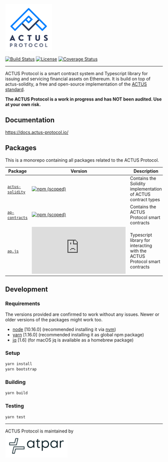 <img src="https://raw.githubusercontent.com/atpar/atpar.github.io/master/assets/images/actus-protocol-logo.jpg" width="150px">

[![Build Status](https://travis-ci.org/atpar/ap-monorepo.svg?branch=master)](https://travis-ci.org/atpar/ap-monorepo)
[![License](https://img.shields.io/badge/License-Apache%202.0-blue.svg)](https://opensource.org/licenses/Apache-2.0)
[![Coverage Status](https://coveralls.io/repos/github/atpar/ap-monorepo/badge.svg?branch=master)](https://coveralls.io/github/atpar/ap-monorepo?branch=master)

---

ACTUS Protocol is a smart contract system and Typescript library for issuing and servicing financial assets on Ethereum. It is build on top of actus-solidity, a free and open-source implementation of the [ACTUS standard](https://www.actusfrf.org/). 

**The ACTUS Protocol is a work in progress and has NOT been audited. Use at your own risk.**

## Documentation
https://docs.actus-protocol.io/

## Packages

This is a monorepo containing all packages related to the ACTUS Protocol.

| Package                                                                                      | Version                                                                                                                                               | Description                                                                |
|----------------------------------------------------------------------------------------------|-------------------------------------------------------------------------------------------------------------------------------------------------------|----------------------------------------------------------------------------|
| [`actus-solidity`](https://github.com/atpar/ap-monorepo/tree/master/packages/actus-solidity) | [![npm (scoped)](https://img.shields.io/npm/v/@atpar/actus-solidity)](https://www.npmjs.com/package/@atpar/actus-solidity "View this project on npm") | Contains the Solidity implementation of ACTUS contract types               |
| [`ap-contracts`](https://github.com/atpar/ap-monorepo/tree/master/packages/ap-contracts)     | [![npm (scoped)](https://img.shields.io/npm/v/@atpar/ap-contracts)](https://www.npmjs.com/package/@atpar/ap-contracts "View this project on npm")     | Contains the ACTUS Protocol smart contracts                                |                                                                            |
| [`ap.js`](https://github.com/atpar/ap-monorepo/tree/master/packages/ap.js)                   | [![npm (scoped)](https://img.shields.io/npm/v/@atpar/ap.js)](https://www.npmjs.com/package/@atpar/ap.js "View this project on npm")                   | Typescript library for interacting with the ACTUS Protocol smart contracts |

## Development
### Requirements
The versions provided are confirmed to work without any issues. Newer or older versions of the packages might work too.
- [node](https://nodejs.org/en/) [10.16.0] (recommended installing it via [nvm](https://github.com/nvm-sh/nvm))
- [yarn](https://yarnpkg.com/) [1.16.0] (recommended installing it as global npm package)
- [jq](https://stedolan.github.io/jq/) [1.6] (for macOS jq is available as a homebrew package)

### Setup
```sh
yarn install
yarn bootstrap
```

### Building
```sh
yarn build
```

### Testing
```sh
yarn test
```

---

ACTUS Protocol is maintained by  
[<img src="https://raw.githubusercontent.com/atpar/atpar.github.io/master/assets/images/logo.png" width="200px" >](https://www.atpar.io)
